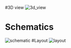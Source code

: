 #3D view
![3d_view](https://user-images.githubusercontent.com/28333290/236006871-6d6b5e96-3d55-4865-8d0d-ddd4f08f7f78.png)

# Schematics
![schematic](https://user-images.githubusercontent.com/28333290/236006718-2b482494-beff-4bc2-9284-145566e042a6.png)
#Layout
![layout](https://user-images.githubusercontent.com/28333290/236006781-fce093a0-6a8b-4f23-822e-f0baae442827.png)
